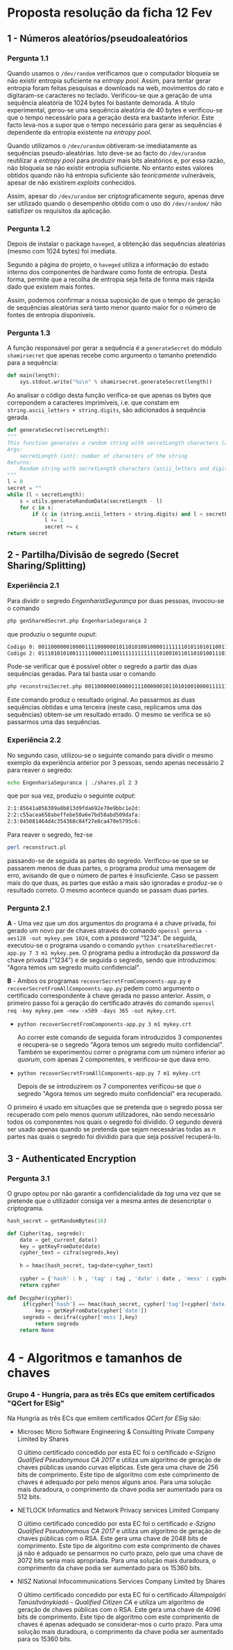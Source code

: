 # Proposta resolução da ficha 12 Fev

## 1 - Números aleatórios/pseudoaleatórios

### Pergunta 1.1 
Quando usamos o `/dev/random` verificamos que o computador bloqueia se não existir entropia suficiente na _entropy pool_. Assim, para tentar gerar entropia foram feitas pesquisas e downloads na web, movimentos do rato e digitaram-se caracteres no teclado. Verificou-se que a geração de uma sequência aleatória de 1024 bytes foi bastante demorada. A título experimental, gerou-se uma sequência aleatória de 40 bytes e verificou-se que o tempo necessário para a geração desta era bastante inferior. Este facto leva-nos a supor que o tempo necessário para gerar as sequências é dependente da entropia existente na _entropy pool_.

Quando utilizamos o `/dev/urandom` obtiveram-se imediatamente as sequências pseudo-aleatórias. Isto deve-se ao facto do `/dev/urandom` reutilizar a _entropy pool_ para produzir mais bits aleatórios e, por essa razão, não bloqueia se não existir entropia suficiente.
No entanto estes valores obtidos quando não há entropia suficiente são _teoricamente_ vulneráveis, apesar de não existirem _exploits_ conhecidos.

Assim, apesar do `/dev/urandom` ser criptograficamente seguro, apenas deve ser utilizado quando o desempenho obtido com o uso do `/dev/random/` não satisfizer os
requisitos da aplicação.

### Pergunta 1.2

Depois de instalar o package `haveged`, a obtenção das sequências aleatórias (mesmo com 1024 bytes) foi imediata.

Segundo a página do projeto, o `haveged` utiliza a informação do estado interno dos componentes de hardware como fonte de entropia. Desta forma, permite que a recolha de entropia seja feita de forma mais rápida dado que existem mais fontes.

Assim, podemos confirmar a nossa suposição de que o tempo de geração de sequências aleatórias será tanto menor quanto maior for o número de fontes de entropia disponiveis.

### Pergunta 1.3

A função responsável por gerar a sequência é a `generateSecret` do módulo `shamirsecret` que apenas recebe como argumento o tamanho pretendido para a sequência:  

```python
def main(length):
    sys.stdout.write("%s\n" % shamirsecret.generateSecret(length))
```

Ao analisar o código desta função verifica-se que apenas os bytes que correpondem a caracteres imprimíveis, i.e. que constam em `string.ascii_letters + string.digits`, são adicionados à sequência gerada.

```Python
def generateSecret(secretLength):
"""
This function generates a random string with secretLength characters (ascii_letters and digits).
Args:
    secretLength (int): number of characters of the string
Returns:
    Random string with secretLength characters (ascii_letters and digits)
"""
l = 0
secret = ""
while (l < secretLength):
    s = utils.generateRandomData(secretLength - l)
    for c in s:
        if (c in (string.ascii_letters + string.digits) and l < secretLength): # printable character
            l += 1
            secret += c
return secret
```



## 2 - Partilha/Divisão de segredo (Secret Sharing/Splitting)

### Experiência 2.1
Para dividir o segredo _EngenhariaSegurança_ por duas pessoas, invocou-se o comando
```bash
php genSharedSecret.php EngenhariaSegurança 2
```
que produziu o seguinte _ouput_:
```bash
Codigo 0: 0011000000100001111000000101101010010000111111101011010110011110011101001110101011010000111111101110110011110100000111010001101101111100100000011000110011011100 
Codigo 2: 0111010101001111100001110011111111111110100101101101010011101100000111011000101110000011100110111000101110000001011011110111101000010010010000100010101110111101
```
Pode-se verificar que é possível obter o segredo a partir das duas sequências geradas. Para tal basta usar o comando 
```bash
php reconstroiSecret.php 0011000000100001111000000101101010010000111111101011010110011110011101001110101011010000111111101110110011110100000111010001101101111100100000011000110011011100 0111010101001111100001110011111111111110100101101101010011101100000111011000101110000011100110111000101110000001011011110111101000010010010000100010101110111101
```
Este comando produz o resultado original. Ao passarmos as duas sequências obtidas e uma terceira (neste caso, replicamos uma das sequências) obtem-se um resultado errado. O mesmo se verifica se só passarmos uma das sequências.

### Experiência 2.2
No segundo caso, utilizou-se o seguinte comando para dividir o mesmo exemplo da experiência anterior por 3 pessoas, sendo apenas necessário 2 para reaver o segredo:
```bash
echo EngenhariaSeguranca | ./shares.pl 2 3 
```
que por sua vez, produziu o seguinte _output_:
```bash
2:1:85641a056309a8b813d9fda692e70e9bbc1e2d:
2:2:c55acea658abeffebe50a6e7bd58abd509dafa:
2:3:045081464d4c354368c84f27e8ca470e5795c6:
```
Para reaver o segredo, fez-se
```bash
perl reconstruct.pl
```
passando-se de seguida as partes do segredo. Verificou-se que se se passarem menos de duas partes, o programa produz uma mensagem de erro, avisando de que o número de partes é insuficiente. Caso se passem mais do que duas, as partes que estão a mais são ignoradas e produz-se o resultado correto. O mesmo acontece quando se passam duas partes. 

### Pergunta 2.1

**A** - Uma vez que um dos argumentos do programa é a chave privada, foi gerado um novo par de chaves através do comando ```openssl genrsa -aes128 -out mykey.pem 1024```, com a _password_ "1234". De seguida, executou-se o programa usando o comando ```python createSharedSecret-app.py 7 3 m1 mykey.pem```. O programa pediu a introdução da _password_ da chave privada ("1234") e de seguida o segredo, sendo que introduzimos: "Agora temos um segredo muito confidencial".

**B** - Ambos os programas ```recoverSecretFromComponents-app.py``` e ```recoverSecretFromAllComponents-app.py``` pedem como argumento o certificado correspondente à chave gerada no passo anterior. Assim, o primeiro passo foi a geração do certificado através do comando ```openssl req -key mykey.pem -new -x509 -days 365 -out mykey.crt```.

- ```python recoverSecretFromComponents-app.py 3 m1 mykey.crt```

  Ao correr este comando de seguida foram introduzidos 3 componentes e recupera-se o segredo "Agora temos um segredo muito confidencial". Também se experimentou correr o programa com um número inferior ao _quorum_, com apenas 2 componentes, e verificou-se que dava erro. 

- ```python recoverSecretFromAllComponents-app.py 7 m1 mykey.crt```

  Depois de se introduzirem os 7 componentes verificou-se que o segredo "Agora temos um segredo muito confidencial" era recuperado. 

O primeiro é usado em situações que se pretenda que o segredo possa ser recuperado com pelo menos _quorum_ utilizadores, não sendo necessário todos os componentes nos quais o segredo foi dividido. O segundo deverá ser usado apenas quando se pretenda que sejam necessárias todas as _n_ partes nas quais o segredo foi dividido para que seja possível recuperá-lo.

## 3 - Authenticated Encryption

### Pergunta 3.1

O grupo optou por não garantir a confidencialidade da _tag_ uma vez que se pretende que o utilizador consiga ver a mesma antes de desencriptar o criptograma.

```python
hash_secret = getRandomBytes(16)

def Cipher(tag, segredo):
    date = get_current_date()
    key = getKeyFromDate(date)
    cypher_text = cifra(segredo,key)
    
    h = hmac(hash_secret, tag+date+cypher_text)
    
    cypher = {'hash' : h , 'tag' : tag , 'date' : date , 'mess' : cypher_text}
    return cypher
    
def Decypher(cypher):
     if(cypher['hash'] == hmac(hash_secret, cypher['tag']+cypher['date']+cypher['mess'])):
         key = getKeyFromDate(cypher['date'])
	 segredo = decifra(cypher['mess'],key)
         return segredo
    return None
```






# 4 - Algoritmos e tamanhos de chaves
### Grupo 4 - Hungria, para as três ECs que emitem certificados "QCert for ESig"

Na Hungria as três ECs que emitem certificados _QCert for ESig_ são:
* Microsec Micro Software Engineering & Consulting Private Company Limited by Shares
    
    O último certificado concedido por esta EC foi o certificado _e-Szigno Qualified Pseudonymous CA 2017_ e utiliza um algoritmo de geração de chaves públicas usando curvas elipticas. Este gera uma chave de 256 bits de comprimento. Este tipo de algoritmo com este comprimento de chaves é adequado por pelo menos alguns anos. Para uma solução mais duradoura, o comprimento da chave podia ser aumentado para os 512 bits.

* NETLOCK Informatics and Network Privacy services Limited Company
    
    O último certificado concedido por esta EC foi o certificado _e-Szigno Qualified Pseudonymous CA 2017_ e utiliza um algoritmo de geração de chaves públicas com o RSA. Este gera uma chave de 2048 bits de comprimento. Este tipo de algoritmo com este comprimento de chaves já não é adquado se pensarmos no curto prazo, pelo que uma chave de 3072 bits seria mais apropriada. Para uma solução mais duradoura, o comprimento da chave podia ser aumentado para os 15360 bits.

* NISZ National Infocommunications Services Company Limited by Shares
    
    O último certificado concedido por esta EC foi o certificado _Állampolgári Tanúsítványkiadó - Qualified Citizen CA_ e utiliza um algoritmo de geração de chaves públicas com o RSA. Este gera uma chave de 4096 bits de comprimento. Este tipo de algoritmo com este comprimento de chaves é apenas adequado se considerar-mos o curto prazo. Para uma solução mais duradoura, o comprimento da chave podia ser aumentado para os 15360 bits.
